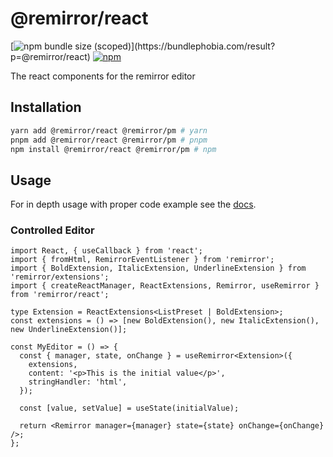 # @remirror/react

[![npm bundle size (scoped)](https://img.shields.io/bundlephobia/minzip/@remirror/react.svg?)](https://bundlephobia.com/result?p=@remirror/react) [![npm](https://img.shields.io/npm/dm/@remirror/react.svg?&logo=npm)](https://www.npmjs.com/package/@remirror/react)

The react components for the remirror editor

## Installation

```bash
yarn add @remirror/react @remirror/pm # yarn
pnpm add @remirror/react @remirror/pm # pnpm
npm install @remirror/react @remirror/pm # npm
```

## Usage

For in depth usage with proper code example see the [docs](https://remirror.io).

### Controlled Editor

```tsx
import React, { useCallback } from 'react';
import { fromHtml, RemirrorEventListener } from 'remirror';
import { BoldExtension, ItalicExtension, UnderlineExtension } from 'remirror/extensions';
import { createReactManager, ReactExtensions, Remirror, useRemirror } from 'remirror/react';

type Extension = ReactExtensions<ListPreset | BoldExtension>;
const extensions = () => [new BoldExtension(), new ItalicExtension(), new UnderlineExtension()];

const MyEditor = () => {
  const { manager, state, onChange } = useRemirror<Extension>({
    extensions,
    content: '<p>This is the initial value</p>',
    stringHandler: 'html',
  });

  const [value, setValue] = useState(initialValue);

  return <Remirror manager={manager} state={state} onChange={onChange} />;
};
```
